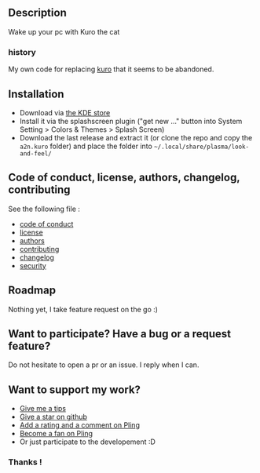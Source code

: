 [//]: # (note for me - Linux/Unix Desktops > Desktop Themes > KDE > KDE Plasma > Plasma 6 splashscreen)

## Description

Wake up your pc with Kuro the cat

### history

My own code for replacing [kuro](https://github.com/KartikSindura/kuro) that it seems to be abandoned.

## Installation

- Download via [the KDE store](https://www.pling.com/p/2135195/)
- Install it via the splashscreen plugin ("get new ..." button into System Setting > Colors & Themes > Splash Screen)
- Download the last release and extract it (or clone the repo and copy the `a2n.kuro` folder) and place the folder into `~/.local/share/plasma/look-and-feel/`

## Code of conduct, license, authors, changelog, contributing

See the following file :
- [code of conduct](CODE_OF_CONDUCT.md)
- [license](LICENSE)
- [authors](AUTHORS)
- [contributing](CONTRIBUTING.md)
- [changelog](CHANGELOG)
- [security](SECURITY.md)

## Roadmap

Nothing yet, I take feature request on the go :)

## Want to participate? Have a bug or a request feature?

Do not hesitate to open a pr or an issue. I reply when I can.

## Want to support my work?

- [Give me a tips](https://ko-fi.com/a2n00)
- [Give a star on github](https://github.com/bouteillerAlan/kuro)
- [Add a rating and a comment on Pling](https://www.pling.com/p/2135195/)
- [Become a fan on Pling](https://www.pling.com/p/2135195/)
- Or just participate to the developement :D

### Thanks !
